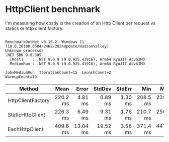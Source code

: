 # HttpClient benchmark

I'm measuring how costly is the creation of an Http Client per request vs statics or http client factory.

```

BenchmarkDotNet v0.15.2, Windows 11 (10.0.26100.6584/24H2/2024Update/HudsonValley)
Unknown processor
.NET SDK 9.0.305
  [Host]    : .NET 9.0.9 (9.0.925.41916), Arm64 RyuJIT AdvSIMD
  MediumRun : .NET 9.0.9 (9.0.925.41916), Arm64 RyuJIT AdvSIMD

Job=MediumRun  IterationCount=15  LaunchCount=2  
WarmupCount=10  

```
| Method            | Mean     | Error    | StdDev   | StdErr  | Min      | Max      | Op/s  | Allocated |
|------------------ |---------:|---------:|---------:|--------:|---------:|---------:|------:|----------:|
| HttpClientFactory | 220.2 ms |  4.81 ms |  6.89 ms | 1.30 ms | 208.5 ms | 239.9 ms | 4.541 | 127.13 KB |
| StaticHttpClient  | 226.3 ms |  6.49 ms |  9.31 ms | 1.76 ms | 210.7 ms | 250.8 ms | 4.419 | 126.21 KB |
| EachHttpClient    | 409.6 ms | 13.04 ms | 19.52 ms | 3.56 ms | 371.4 ms | 447.5 ms | 2.441 | 164.32 KB |
